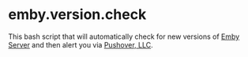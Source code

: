 # emby.version.check
This bash script that will automatically check for new versions of [Emby Server](https://emby.media/) and then alert you via [Pushover, LLC](https://pushover.net/).
